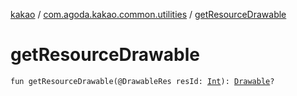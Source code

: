 [kakao](../index.md) / [com.agoda.kakao.common.utilities](index.md) / [getResourceDrawable](./get-resource-drawable.md)

# getResourceDrawable

`fun getResourceDrawable(@DrawableRes resId: `[`Int`](https://kotlinlang.org/api/latest/jvm/stdlib/kotlin/-int/index.html)`): `[`Drawable`](https://developer.android.com/reference/android/graphics/drawable/Drawable.html)`?`